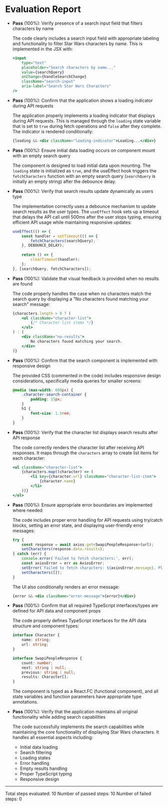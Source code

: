 # Evaluation Report

- **Pass** (100%): Verify presence of a search input field that filters characters by name
  
  The code clearly includes a search input field with appropriate labeling and functionality to filter Star Wars characters by name. This is implemented in the JSX with:
  ```jsx
  <input
      type="text"
      placeholder="Search characters by name..."
      value={searchQuery}
      onChange={handleSearchChange}
      className="search-input"
      aria-label="Search Star Wars Characters"
  />
  ```

- **Pass** (100%): Confirm that the application shows a loading indicator during API requests
  
  The application properly implements a loading indicator that displays during API requests. This is managed through the `loading` state variable that is set to `true` during fetch operations and `false` after they complete. The indicator is rendered conditionally:
  ```jsx
  {loading && <div className="loading-indicator">Loading...</div>}
  ```

- **Pass** (100%): Ensure initial data loading occurs on component mount with an empty search query
  
  The component is designed to load initial data upon mounting. The `loading` state is initialized as `true`, and the useEffect hook triggers the `fetchCharacters` function with an empty search query (`searchQuery` is initially an empty string) after the debounce delay.

- **Pass** (100%): Verify that search results update dynamically as users type
  
  The implementation correctly uses a debounce mechanism to update search results as the user types. The `useEffect` hook sets up a timeout that delays the API call until 500ms after the user stops typing, ensuring efficient API usage while maintaining responsive updates:
  ```jsx
  useEffect(() => {
      const handler = setTimeout(() => {
          fetchCharacters(searchQuery);
      }, DEBOUNCE_DELAY);
      
      return () => {
          clearTimeout(handler);
      };
  }, [searchQuery, fetchCharacters]);
  ```

- **Pass** (100%): Validate that visual feedback is provided when no results are found
  
  The code properly handles the case when no characters match the search query by displaying a "No characters found matching your search" message:
  ```jsx
  {characters.length > 0 ? (
      <ul className="character-list">
          {/* Character list items */}
      </ul>
  ) : (
      <div className="no-results">
          No characters found matching your search.
      </div>
  )}
  ```

- **Pass** (100%): Confirm that the search component is implemented with responsive design
  
  The provided CSS (commented in the code) includes responsive design considerations, specifically media queries for smaller screens:
  ```css
  @media (max-width: 600px) {
      .character-search-container {
          padding: 15px;
      }
      h1 {
          font-size: 1.5rem;
      }
  }
  ```

- **Pass** (100%): Verify that the character list displays search results after API response
  
  The code correctly renders the character list after receiving API responses. It maps through the `characters` array to create list items for each character:
  ```jsx
  <ul className="character-list">
      {characters.map((character) => (
          <li key={character.url} className="character-list-item">
              {character.name}
          </li>
      ))}
  </ul>
  ```

- **Pass** (100%): Ensure appropriate error boundaries are implemented where needed
  
  The code includes proper error handling for API requests using try/catch blocks, setting an error state, and displaying user-friendly error messages:
  ```jsx
  try {
      const response = await axios.get<SwapiPeopleResponse>(url);
      setCharacters(response.data.results);
  } catch (err) {
      console.error('Failed to fetch characters:', err);
      const axiosError = err as AxiosError;
      setError(`Failed to fetch characters: ${axiosError.message}. Please try again later.`);
      setCharacters([]);
  }
  ```
  
  The UI also conditionally renders an error message:
  ```jsx
  {error && <div className="error-message">{error}</div>}
  ```

- **Pass** (100%): Confirm that all required TypeScript interfaces/types are defined for API data and component props
  
  The code properly defines TypeScript interfaces for the API data structure and component types:
  ```typescript
  interface Character {
      name: string;
      url: string;
  }
  
  interface SwapiPeopleResponse {
      count: number;
      next: string | null;
      previous: string | null;
      results: Character[];
  }
  ```
  
  The component is typed as a React.FC (functional component), and all state variables and function parameters have appropriate type annotations.

- **Pass** (100%): Verify that the application maintains all original functionality while adding search capabilities
  
  The code successfully implements the search capabilities while maintaining the core functionality of displaying Star Wars characters. It handles all essential aspects including:
  - Initial data loading
  - Search filtering
  - Loading states
  - Error handling
  - Empty results handling
  - Proper TypeScript typing
  - Responsive design

---

Total steps evaluated: 10
Number of passed steps: 10
Number of failed steps: 0